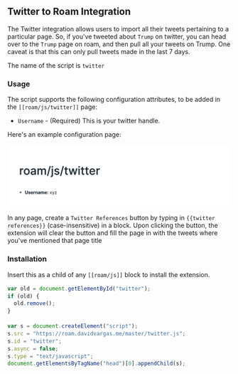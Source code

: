 ## Twitter to Roam Integration

The Twitter integration allows users to import all their tweets pertaining to a particular page. So, if you've tweeted about `Trump` on twitter, you can head over to the `Trump` page on roam, and then pull all your tweets on Trump.
One caveat is that this can only pull tweets made in the last 7 days.

The name of the script is `twitter`

### Usage

The script supports the following configuration attributes, to be added in the `[[roam/js/twitter]]` page:

- `Username` - (Required) This is your twitter handle.

Here's an example configuration page:

![](../images/twitter-config.png)

In any page, create a `Twitter References` button by typing in `{{twitter references}}` (case-insensitive) in a block. Upon clicking the button, the extension will clear the button and fill the page in with the tweets where you've mentioned that page title

### Installation

Insert this as a child of any `[[roam/js]]` block to install the extension.

```javascript
var old = document.getElementById("twitter");
if (old) {
  old.remove();
}

var s = document.createElement("script");
s.src = "https://roam.davidvargas.me/master/twitter.js";
s.id = "twitter";
s.async = false;
s.type = "text/javascript";
document.getElementsByTagName("head")[0].appendChild(s);
```
